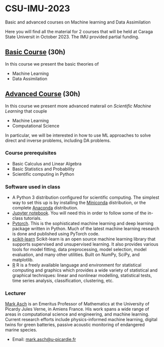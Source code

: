 # CSU-IMU-2023
 Basic and advanced courses on Machine learning and Data Assimilation
 
 Here you will find all the material for 2 courses that will be held at Caraga State Universit in October 2023. The IMU provided partial funding.
 
 ## [Basic Course](01basic-course) (30h)
 
 In this course we present the basic theories of
 
 - Machine Learning
 - Data Assimilation
 
 
 ## [Advanced Course](02advanced-course) (30h)
 
 In this course we present more advanced materail on *Scientific Machine Learning* that couple
 
 - Machine Learning
 - Computational Science
 
 In particular, we will be interested in how to use ML approaches to solve direct and inverse problems, including DA problems.


### Course prerequisites

- Basic Calculus and Linear Algebra
- Basic Statistics and Probability
- Scientific computing in Python

### Software used in class

- A Python 3 distribution configured for scientific computing. The simplest way to set this up is by installing the [Miniconda](https://docs.conda.io/en/latest/miniconda.html) distribution, or the complete [Anaconda](https://anaconda.org/anaconda/python) distribution. 
- [Jupyter notebook](http://jupyter.org/). You will need this in order to follow some of the in-class tutorials.
- [Pytorch](https://pytorch.org/). This is the sophisticated machine learning and deep learning  package written in Python. Much of the latest machine learning research is done and published using PyTorch code.
- [scikit-learn](https://scikit-learn.org/stable/) Scikit-learn is an open source machine learning library that supports supervised and unsupervised learning. It also provides various tools for model fitting, data preprocessing, model selection, model evaluation, and many other utilities.  Built on NumPy, SciPy, and matplotlib.
- [R](https://cran.r-project.org/) R is a freely available language and environment for statistical computing and graphics which provides a wide variety of statistical and graphical techniques: linear and nonlinear modelling, statistical tests, time series analysis, classification, clustering, etc.


### Lecturer

[Mark Asch](https://markasch.github.io/DT-tbx-v1/) is an Emeritus Professor of Mathematics at the University of Picardy Jules Verne, in Amiens France.  His work spans a wide range of areas in computational science and engineering, and machine learning. Current research efforts include physics-informed machine learning, digital twins for green batteries, passive acoustic monitoring of endangered marine species.

- Email: <mark.asch@u-picardie.fr>
